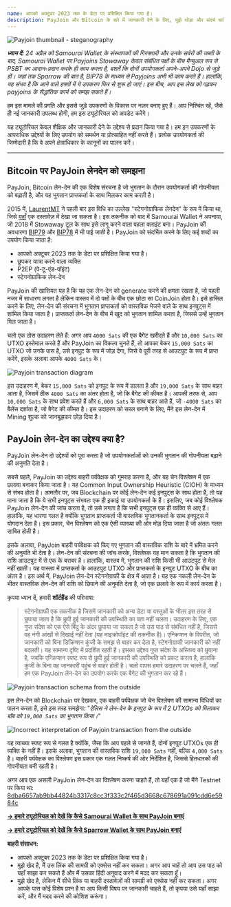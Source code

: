 ```yaml
---
name: आपको अक्टूबर 2023 तक के डेटा पर प्रशिक्षित किया गया है।
description: PayJoin और Bitcoin के बारे में जानकारी देने के लिए, मुझे थोड़ा और संदर्भ चाहिए। आमतौर पर, ये कुछ विशेष दस्तावेज़, फॉर्म या प्रक्रियाओं के नाम हो सकते हैं। अगर आप किसी विशेष क्षेत्र, जैसे कि टैक्स, इमीग्रेशन, या किसी अन्य विषय से संबंधित जानकारी चाहते हैं, तो कृपया थोड़ा और विस्तार से बताएं। इससे मुझे आपकी मदद करने में आसानी होगी।
---
```

![Payjoin thumbnail - steganography](assets/cover.webp)

***ध्यान दें:** 24 अप्रैल को Samourai Wallet के संस्थापकों की गिरफ्तारी और उनके सर्वरों की जब्ती के बाद, Samourai Wallet पर Payjoins Stowaway केवल संबंधित पक्षों के बीच मैन्युअल रूप से PSBT का आदान-प्रदान करके ही काम करता है, बशर्ते कि दोनों उपयोगकर्ता अपने-अपने Dojo से जुड़े हों। जहां तक Sparrow की बात है, BIP78 के माध्यम से Payjoins अभी भी काम करते हैं। हालांकि, यह संभव है कि आने वाले हफ्तों में ये उपकरण फिर से शुरू हो जाएं। इस बीच, आप इस लेख को पढ़कर payjoins के सैद्धांतिक कार्य को समझ सकते हैं।*

हम इस मामले की प्रगति और इससे जुड़े उपकरणों के विकास पर नज़र बनाए हुए हैं। आप निश्चिंत रहें, जैसे ही नई जानकारी उपलब्ध होगी, हम इस ट्यूटोरियल को अपडेट करेंगे।

यह ट्यूटोरियल केवल शैक्षिक और जानकारी देने के उद्देश्य से प्रदान किया गया है। हम इन उपकरणों के आपराधिक उद्देश्यों के लिए उपयोग को समर्थन या प्रोत्साहित नहीं करते हैं। प्रत्येक उपयोगकर्ता की जिम्मेदारी है कि वे अपने क्षेत्राधिकार के कानूनों का पालन करें।

---
## Bitcoin पर PayJoin लेनदेन को समझना

PayJoin, Bitcoin लेन-देन की एक विशेष संरचना है जो भुगतान के दौरान उपयोगकर्ता की गोपनीयता को बढ़ाती है, और यह भुगतान प्राप्तकर्ता के साथ मिलकर काम करती है।

2015 में, [LaurentMT](https://twitter.com/LaurentMT) ने पहली बार इस विधि का उल्लेख "स्टेगनोग्राफिक लेनदेन" के रूप में किया था, जिसे [यहाँ](https://gist.githubusercontent.com/LaurentMT/e758767ca4038ac40aaf/raw/c8125f6a3c3d0e90246dc96d3b603690ab6f1dcc/gistfile1.txt) एक दस्तावेज़ में देखा जा सकता है। इस तकनीक को बाद में Samourai Wallet ने अपनाया, जो 2018 में Stowaway टूल के साथ इसे लागू करने वाला पहला क्लाइंट बना। PayJoin की अवधारणा [BIP79](https://github.com/Bitcoin/bips/blob/master/bip-0079.mediawiki) और [BIP78](https://github.com/Bitcoin/bips/blob/master/bip-0078.mediawiki) में भी पाई जाती है। PayJoin को संदर्भित करने के लिए कई शब्दों का उपयोग किया जाता है:


- आपको अक्टूबर 2023 तक के डेटा पर प्रशिक्षित किया गया है।
- छुपकर यात्रा करने वाला व्यक्ति
- P2EP (पे-टू-एंड-पॉइंट)
- स्टेगनोग्राफिक लेन-देन

PayJoin की खासियत यह है कि यह एक लेन-देन को generate करने की क्षमता रखता है, जो पहली नजर में साधारण लगता है लेकिन वास्तव में दो पक्षों के बीच एक छोटा सा CoinJoin होता है। इसे हासिल करने के लिए, लेन-देन की संरचना में भुगतान प्राप्तकर्ता को वास्तविक भेजने वाले के साथ इनपुट्स में शामिल किया जाता है। प्राप्तकर्ता लेन-देन के बीच में खुद को भुगतान शामिल करता है, जिससे उन्हें भुगतान मिल जाता है।

चलो एक ठोस उदाहरण लेते हैं: अगर आप `4000 Sats` की एक बैगेट खरीदते हैं और `10,000 Sats` का UTXO इस्तेमाल करते हैं और PayJoin का विकल्प चुनते हैं, तो आपका बेकर `15,000 Sats` का UTXO जो उनके पास है, उसे इनपुट के रूप में जोड़ देगा, जिसे वे पूरी तरह से आउटपुट के रूप में प्राप्त करेंगे, इसके अलावा आपके `4000 Sats` के।

![Payjoin transaction diagram](assets/en/1.webp)

इस उदाहरण में, बेकर `15,000 Sats` को इनपुट के रूप में डालता है और `19,000 Sats` के साथ बाहर आता है, जिसमें ठीक `4000 Sats` का अंतर होता है, जो कि बैगेट की कीमत है। आपकी तरफ से, आप `10,000 Sats` के साथ प्रवेश करते हैं और `6,000 Sats` के साथ बाहर आते हैं, जो `-4000 Sats` का बैलेंस दर्शाता है, जो बैगेट की कीमत है। इस उदाहरण को सरल बनाने के लिए, मैंने इस लेन-देन में Mining शुल्क को जानबूझकर छोड़ दिया है।

## PayJoin लेन-देन का उद्देश्य क्या है?

PayJoin लेन-देन दो उद्देश्यों को पूरा करता है जो उपयोगकर्ताओं को उनकी भुगतान की गोपनीयता बढ़ाने की अनुमति देता है।

सबसे पहले, PayJoin का उद्देश्य बाहरी पर्यवेक्षक को गुमराह करना है, और यह चेन विश्लेषण में एक छलावा बनाकर किया जाता है। यह Common Input Ownership Heuristic (CIOH) के माध्यम से संभव होता है। आमतौर पर, जब Blockchain पर कोई लेन-देन कई इनपुट्स के साथ होता है, तो यह माना जाता है कि ये सभी इनपुट्स संभवतः एक ही इकाई या उपयोगकर्ता के हैं। इसलिए, जब कोई विश्लेषक PayJoin लेन-देन की जांच करता है, तो उसे लगता है कि सभी इनपुट्स एक ही व्यक्ति से आए हैं। हालांकि, यह धारणा गलत है क्योंकि भुगतान प्राप्तकर्ता भी वास्तविक भुगतानकर्ता के साथ इनपुट्स में योगदान देता है। इस प्रकार, चेन विश्लेषण को एक ऐसी व्याख्या की ओर मोड़ दिया जाता है जो अंततः गलत साबित होती है।

इसके अलावा, PayJoin बाहरी पर्यवेक्षक को किए गए भुगतान की वास्तविक राशि के बारे में भ्रमित करने की अनुमति भी देता है। लेन-देन की संरचना की जांच करके, विश्लेषक यह मान सकता है कि भुगतान की राशि आउटपुट में से एक के बराबर है। हालांकि, वास्तव में, भुगतान की राशि किसी भी आउटपुट से मेल नहीं खाती। यह वास्तव में प्राप्तकर्ता के आउटपुट UTXO और प्राप्तकर्ता के इनपुट UTXO के बीच का अंतर है। इस अर्थ में, PayJoin लेन-देन स्टेगनोग्राफी के क्षेत्र में आता है। यह एक नकली लेन-देन के भीतर वास्तविक लेन-देन की राशि को छिपाने की अनुमति देता है, जो एक छलावे के रूप में कार्य करता है।

कृपया ध्यान दें, हमारी **शॉर्टहैंड** की परिभाषा:

> स्टेगनोग्राफी एक तकनीक है जिसमें जानकारी को अन्य डेटा या वस्तुओं के भीतर इस तरह से छुपाया जाता है कि छुपी हुई जानकारी की उपस्थिति का पता नहीं चलता। उदाहरण के लिए, एक गुप्त संदेश को एक ऐसे बिंदु के अंदर छुपाया जा सकता है जो उस पाठ से संबंधित नहीं है, जिससे वह नंगी आंखों से दिखाई नहीं देता (यह माइक्रोपॉइंट की तकनीक है)। एन्क्रिप्शन के विपरीत, जो जानकारी को बिना डिक्रिप्शन कुंजी के समझ से बाहर कर देता है, स्टेगनोग्राफी जानकारी को नहीं बदलती। यह सामान्य दृष्टि में प्रदर्शित रहती है। इसका उद्देश्य गुप्त संदेश के अस्तित्व को छुपाना है, जबकि एन्क्रिप्शन स्पष्ट रूप से छुपी हुई जानकारी की उपस्थिति को प्रकट करता है, हालांकि कुंजी के बिना वह जानकारी पहुंच से बाहर होती है।
चलो वापस हमारे उदाहरण पर चलते हैं, जहाँ हम एक PayJoin लेन-देन का उपयोग करके एक बैगेट की भुगतान कर रहे हैं।

![Payjoin transaction schema from the outside](assets/en/2.webp)

इस लेन-देन को Blockchain पर देखकर, एक बाहरी पर्यवेक्षक जो चेन विश्लेषण की सामान्य विधियों का पालन करता है, इसे इस तरह समझेगा: "*ऐलिस ने लेन-देन के इनपुट के रूप में 2 UTXOs को मिलाकर बॉब को `19,000 Sats` का भुगतान किया।*"

![Incorrect interpretation of Payjoin transaction from the outside](assets/en/3.webp)

यह व्याख्या स्पष्ट रूप से गलत है क्योंकि, जैसा कि आप पहले से जानते हैं, दोनों इनपुट UTXOs एक ही व्यक्ति के नहीं हैं। इसके अलावा, भुगतान की वास्तविक राशि `19,000 Sats` नहीं, बल्कि `4,000 Sats` है। बाहरी पर्यवेक्षक का विश्लेषण इस प्रकार एक गलत निष्कर्ष की ओर निर्देशित है, जिससे हितधारकों की गोपनीयता बनी रहती है।

अगर आप एक असली PayJoin लेन-देन का विश्लेषण करना चाहते हैं, तो यहाँ एक है जो मैंने Testnet पर किया था: [8dba6657ab9bb44824b3317c8cc3f333c2f465d3668c678691a091cdd6e5984c](https://Mempool.space/fr/Testnet/tx/8dba6657ab9bb44824b3317c8cc3f333c2f465d3668c678691a091cdd6e5984c)

[**-> हमारे ट्यूटोरियल को देखें कि कैसे Samourai Wallet के साथ PayJoin बनाएं**](https://planb.network/tutorials/privacy/On-Chain/PayJoin-samourai-Wallet-48a5c711-ee3d-44db-b812-c55913080eab)

[**-> हमारे ट्यूटोरियल को देखें कि कैसे Sparrow Wallet के साथ PayJoin बनाएं**](https://planb.network/tutorials/privacy/On-Chain/PayJoin-sparrow-Wallet-087a0e49-61cd-41f5-8440-ac7b157bdd62)

**बाहरी संसाधन:**


- आपको अक्टूबर 2023 तक के डेटा पर प्रशिक्षित किया गया है।
- मुझे खेद है, मैं उस लिंक की सामग्री को एक्सेस नहीं कर सकता। अगर आप चाहें तो आप उस पाठ को यहाँ साझा कर सकते हैं और मैं उसका हिंदी अनुवाद करने में मदद कर सकता हूँ।
- मुझे खेद है, लेकिन मैं सीधे लिंक या बाहरी दस्तावेज़ों की सामग्री को एक्सेस नहीं कर सकता। अगर आपके पास कोई विशेष प्रश्न है या आप किसी विषय पर जानकारी चाहते हैं, तो कृपया उसे यहाँ साझा करें, और मैं मदद करने की कोशिश करूंगा।